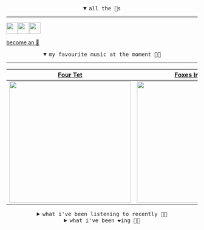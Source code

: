 <details open>

<summary align="center"><samp>all the 🥚s</samp></summary>
<hr />

<a href="https://github.com/pvinis"><img src="https://avatars0.githubusercontent.com/u/100233?s=90&v=4" width="30" height="30" /><a href="https://github.com/maxPugh"><img src="https://avatars2.githubusercontent.com/u/46350013?s=90&u=52a601eaa2d272b35477d096fe782ebf0a8a1f68&v=4" width="30" height="30" /><a href="https://github.com/bitttttten"><img src="https://avatars2.githubusercontent.com/u/19930241?s=90&u=2aef7cbf4a59d361894145c97676391ec46fea4d&v=4" width="30" height="30" />

<samp><a href="https://github.com/bitttttten/bitttttten/stargazers">become an 🥚</a></samp>

</details>

<details open>

<summary align="center"><samp>my favourite music at the moment 🎵🎶</samp></summary>
<hr />

<!-- toc -->

| [Four Tet](https://open.spotify.com/artist/7Eu1txygG6nJttLHbZdQOh)                                                                                               | [Foxes In Fiction](https://open.spotify.com/artist/3GSt4ZSP1wEtdbcTTbwjpW)                                                                                       | [Oneohtrix Point Never](https://open.spotify.com/artist/2wPDbhaGXCqROrVmwDdCrK)                                                                                  | [Loke Rahbek](https://open.spotify.com/artist/6fiX1FdXGRLUMN8xvwfgpw)                                                                                            |
| ---------------------------------------------------------------------------------------------------------------------------------------------------------------- | ---------------------------------------------------------------------------------------------------------------------------------------------------------------- | ---------------------------------------------------------------------------------------------------------------------------------------------------------------- | ---------------------------------------------------------------------------------------------------------------------------------------------------------------- |
| [<img src="https://i.scdn.co/image/f96458025a0640bf1d3c8f764a42ec21d4db1eae" width="320" height="auto">](https://open.spotify.com/artist/7Eu1txygG6nJttLHbZdQOh) | [<img src="https://i.scdn.co/image/bf62ae0b2e31f68694ca44e8d0ef33e51714a4f8" width="320" height="auto">](https://open.spotify.com/artist/3GSt4ZSP1wEtdbcTTbwjpW) | [<img src="https://i.scdn.co/image/0513eb98de7ee505153e9175f79e3fb59457c9aa" width="320" height="auto">](https://open.spotify.com/artist/2wPDbhaGXCqROrVmwDdCrK) | [<img src="https://i.scdn.co/image/d63ce5d3f8c23b4835a1bede506b0e6d3190b57b" width="320" height="auto">](https://open.spotify.com/artist/6fiX1FdXGRLUMN8xvwfgpw) |

<!-- tocstop -->

</details>

<details>

<summary align="center"><samp>what i've been listening to recently 🎵🎶</samp></summary>
<hr />

<!-- toc -->

| [The Magic Place<br />Julianna Barwick](https://open.spotify.com/track/2DDEwBhKW7yvQJedcb9CT7)                                                                  | [Arpeggi<br />Kelly Lee Owens](https://open.spotify.com/track/5c30Lqd4zY3dpMK2usb9yU)                                                                           | [Stratus<br />Kaitlyn Aurelia Smith](https://open.spotify.com/track/7G0celL82dCIDYjUxdPyoG)                                                                     | [GREEN<br />Hiroshi Yoshimura](https://open.spotify.com/track/6RPQdkI8t1eaG2abymrYVK)                                                                           |
| --------------------------------------------------------------------------------------------------------------------------------------------------------------- | --------------------------------------------------------------------------------------------------------------------------------------------------------------- | --------------------------------------------------------------------------------------------------------------------------------------------------------------- | --------------------------------------------------------------------------------------------------------------------------------------------------------------- |
| [<img src="https://i.scdn.co/image/832c1d817b3ab1e847d78fe290ab1d7184fc1f70" width="320" height="auto">](https://open.spotify.com/track/2DDEwBhKW7yvQJedcb9CT7) | [<img src="https://i.scdn.co/image/2d9a177bf89862b65ca0da0f5db291a3d24aaa76" width="320" height="auto">](https://open.spotify.com/track/5c30Lqd4zY3dpMK2usb9yU) | [<img src="https://i.scdn.co/image/6f1a9667a7c564dacb36002f485025fb2e0e8aa6" width="320" height="auto">](https://open.spotify.com/track/7G0celL82dCIDYjUxdPyoG) | [<img src="https://i.scdn.co/image/e4584af9a86555365e442291714e6b0658bb847d" width="320" height="auto">](https://open.spotify.com/track/6RPQdkI8t1eaG2abymrYVK) |

<!-- tocstop -->

</details>

<details>

<summary align="center"><samp>what i've been ❤️ing 🎵🎶</samp></summary>
<hr />

<!-- toc -->

| [Inspirit<br />Julianna Barwick](https://open.spotify.com/album/4GaLdSDDbRK0CoJKSnihbo)                                                                         | [Born Confused<br />Porridge Radio](https://open.spotify.com/album/4DN3XbB33kHTJA7HhI0RFI)                                                                      | [I Was Gonna Fight Fascism<br />Soccer96](https://open.spotify.com/album/0Rdw8PWoTGOMMYOGL3zVBe)                                                                | [Hype Sleep<br />Carla dal Forno](https://open.spotify.com/album/1oGsfPf2MzsctniqNsDZFy)                                                                        |
| --------------------------------------------------------------------------------------------------------------------------------------------------------------- | --------------------------------------------------------------------------------------------------------------------------------------------------------------- | --------------------------------------------------------------------------------------------------------------------------------------------------------------- | --------------------------------------------------------------------------------------------------------------------------------------------------------------- |
| [<img src="https://i.scdn.co/image/ab67616d0000b2736509541373905145b5428164" width="320" height="auto">](https://open.spotify.com/album/4GaLdSDDbRK0CoJKSnihbo) | [<img src="https://i.scdn.co/image/ab67616d0000b27330fea82d18d2674a91c00e4f" width="320" height="auto">](https://open.spotify.com/album/4DN3XbB33kHTJA7HhI0RFI) | [<img src="https://i.scdn.co/image/ab67616d0000b273e1625414e669e2ab52e00bc7" width="320" height="auto">](https://open.spotify.com/album/0Rdw8PWoTGOMMYOGL3zVBe) | [<img src="https://i.scdn.co/image/ab67616d0000b2734ec4db8b0d99bfca02972c5d" width="320" height="auto">](https://open.spotify.com/album/1oGsfPf2MzsctniqNsDZFy) |

<!-- tocstop -->

</details>
